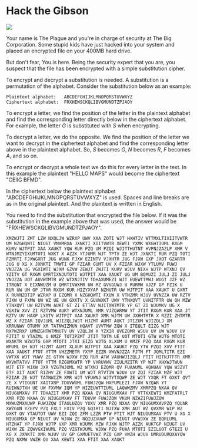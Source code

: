 # Hack the Gibson

![](http://ninjaselection.com/wp-content/uploads/2016/03/Hackers-1995.jpg)

Your name is The Plague and you're in charge of security at The Big
Corporation. Some stupid kids have just hacked into your system and
placed an encrypted file on your 400MB hard drive.

But don't fear, You is here. Being the security expert that you are,
you suspect that the file has been encrypted with a simple
substitution cipher.

To encrypt and decrypt a substitution is needed. A substitution is a
permutation of the alphabet. Consider the substitution below as an
example:

```
Plaintext alphabet:   ABCDEFGHIJKLMNOPQRSTUVWXYZ
Ciphertext alphabet:  FRXHEWSCKQLIBVGMUNDTZPJAOY
```

To encrypt a letter, we find the position of the letter in the
plaintext alphabet and find the corresponding letter directly below in
the ciphertext alphabet. For example, the letter *G* is substituted
with *S* when encrypting.

To decrypt a letter, we do the opposite. We find the position of the
letter we want to decrypt in the ciphertext alphabet and find the
corresponding letter above in the plaintext alphabet. So, *S* becomes
*G*, *N* becomes *R*, *F* becomes *A*, and so on.

To encrypt or decrypt a whole text we do this for every letter in the
text. In this example the plaintext "HELLO MAPS" would become the
ciphertext "CEIIG BFMD".

In the ciphertext below the plaintext alphabet
"ABCDEFGHIJKLMNOPQRSTUVWXYZ" is used. Spaces and line breaks are as in
the original plaintext. And the plaintext is written in English.

You need to find the substitution that encrypted the file below. If it
was the substitution in the example above that was used, the answer
would be "FRXHEWSCKQLIBVGMUNDTZPJAOY".

```
XMZWJTI ZMT LZW NXQLJW WZRXP UWV XAA ZOTI WJT HXHTIV WTTMXLTIXIITVWTR
UM NZGHQWTI NIUGT VNXMRXA JXNKTI XIITVWTR XEWTI YXMK WXGHTIUML RXGM
KURV WJTPIT XAA XAUKT YQW RUR PZQ UM PZQI WJITTHUTNT HVPNJZAZLP XMR V
WTNJMZYIXUMTOTI WXKT X AZZK YTJUMR WJT TPTV ZE WJT JXNKTI RUR PZQ TOTI
FZMRTI FJXWGXRT JUG WUNK FJXW EZINTV VJXHTR JUG FJXW GXP JXOT GZARTR
JUG U XG X JXNKTI TMWTI GP FZIAR GUMT UV X FZIAR WJXW YTLUMV FUWJ
VNJZZA UG VGXIWTI WJXM GZVW ZEWJT ZWJTI KURV WJUV NIXH WJTP WTXNJ QV
YZITV GT RXGM QMRTIXNJUTOTI WJTPIT XAA XAUKT UG UM BQMUZI JULJ ZI JULJ
VNJZZA UOT AUVWTMTR WZ WTXNJTIV TDHAXUMEZI WJT EUEWTTMWJ WUGT JZF WZ
ITRQNT X EIXNWUZM U QMRTIVWXMR UW MZ GVVGUWJ U RURMW VJZF GP FZIK U
RUR UW UM GP JTXR RXGM KUR HIZYXYAP NZHUTR UW WJTPIT XAA XAUKT U GXRT
X RUVNZOTIP WZRXP U EZQMR X NZGHQWTI FXUW X VTNZMR WJUV UVNZZA UW RZTV
FJXW U FXMW UW WZ UE UW GXKTV X GUVWXKT UWV YTNXQVT UVNITFTR UW QH MZW
YTNXQVT UW RZTVMW AUKT GT ZI ETTAV WJITXWTMTR YP GT ZI WJUMKV UG X
VGXIW XVV ZI RZTVMW AUKT WTXNJUML XMR VJZQARMW YT JTIT RXGM KUR XAA JT
RZTV UV HAXP LXGTV WJTPIT XAA XAUKT XMR WJTM UW JXHHTMTR X RZZI ZHTMTR
WZ X FZIAR IQVJUML WJIZQLJWJT HJZMT AUMT AUKT JTIZUM WJIZQLJ XM
XRRUNWV OTUMV XM TATNWIZMUN HQAVT UVVTMW ZQW X ITEQLT EIZG WJT
RXPWZRXP UMNZGHTWTMNUTV UV VZQLJW X YZXIR UVEZQMR WJUV UV UW WJUV UV
FJTIT U YTAZML U KMZF TOTIPZMT JTIT TOTM UE UOT MTOTI GTW WJTG MTOTI
WXAKTR WZWJTG GXP MTOTI JTXI EIZG WJTG XLXUM U KMZF PZQ XAA RXGM KUR
WPUML QH WJT HJZMT AUMT XLXUM WJTPIT XAA XAUKT PZQ YTW PZQI XVV FTIT
XAA XAUKT FTOT YTTM VHZZMETR YXYP EZZR XWVNJZZA FJTM FT JQMLTITR EZI
VWTXK WJT YUWV ZE GTXW WJXW PZQ RUR ATW VAUHWJIZQLJ FTIT HITNJTFTR XMR
WXVWTATVV FTOT YTTM RZGUMXWTR YP VXRUVWV ZIULMZITR YP WJT XHXWJTWUN
WJT ETF WJXW JXR VZGTWJUML WZ WTXNJ EZQMR QV FUAAUML HQHUAV YQW WJZVT
ETF XIT AUKT RIZHV ZE FXWTI UM WJT RTVTIW WJUV UV ZQI FZIAR MZF WJT
FZIAR ZE WJT TATNWIZM XMR WJT VFUWNJ WJTYTXQWP ZE WJT YXQR FT GXKT QVT
ZE X VTIOUNT XAITXRP TDUVWUML FUWJZQW HXPUMLEZI FJXW NZQAR YT
RUIWNJTXH UE UW FXVMW IQM YP HIZEUWTTIUML LAQWWZMV XMRPZQ NXAA QV
NIUGUMXAV FT TDHAZIT XMR PZQ NXAA QV NIUGUMXAV FT VTTKXEWTI KMZFATRLT
XMR PZQ NXAA QV NIUGUMXAV FT TDUVW FUWJZQW VKUM NZAZIFUWJZQW
MXWUZMXAUWP FUWJZQW ITAULUZQV YUXV XMR PZQ NXAA QV NIUGUMXAVPZQ YQUAR
XWZGUN YZGYV PZQ FXLT FXIV PZQ GQIRTI NJTXW XMR AUT WZ QVXMR WIP WZ
GXKT QV YTAUTOT UWV EZI ZQI ZFM LZZR PTW FTIT WJT NIUGUMXAV PTV U XG X
NIUGUMXA GP NIUGT UV WJXW ZE NQIUZVUWP GP NIUGT UVWJXW ZE BQRLUML
HTZHAT YP FJXW WJTP VXP XMR WJUMK MZW FJXW WJTP AZZK AUKTGP NIUGT UV
WJXW ZE ZQWVGXIWUML PZQ VZGTWJUML WJXW PZQ FUAA MTOTI EZILUOT GTEZI U
XG X JXNKTI XMR WJUV UV GP GXMUETVWZ PZQ GXP VWZH WJUV UMRUOURQXAYQW
PZQ NXMW VWZH QV XAA XEWTI XAA FTIT XAA XAUKT
```
